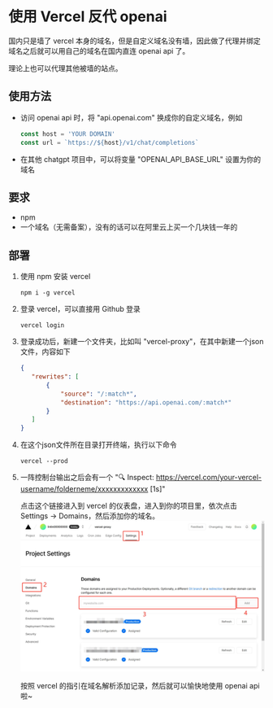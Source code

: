 # 使用 Vercel 反代 openai

国内只是墙了 vercel 本身的域名，但是自定义域名没有墙，因此做了代理并绑定域名之后就可以用自己的域名在国内直连 openai api 了。

理论上也可以代理其他被墙的站点。

## 使用方法

- 访问 openai api 时，将 "api.openai.com" 换成你的自定义域名，例如

    ```javascript
    const host = 'YOUR DOMAIN'
    const url = `https://${host}/v1/chat/completions`
    ```

- 在其他 chatgpt 项目中，可以将变量 "OPENAI_API_BASE_URL" 设置为你的域名

## 要求

- npm
- 一个域名（无需备案），没有的话可以在阿里云上买一个几块钱一年的

## 部署

1. 使用 npm 安装 vercel

    ```shell
   npm i -g vercel
   ```

2. 登录 vercel，可以直接用 Github 登录

    ```shell
   vercel login
   ```

3. 登录成功后，新建一个文件夹，比如叫 "vercel-proxy"，在其中新建一个json文件，内容如下

    ```json
    {
       "rewrites": [
           {
               "source": "/:match*",
               "destination": "https://api.openai.com/:match*"
           }
       ]
    }
    ```

4. 在这个json文件所在目录打开终端，执行以下命令

    ```shell
    vercel --prod
    ```

5. 一阵控制台输出之后会有一个 "🔍  Inspect: <https://vercel.com/your-vercel-username/folderneme/xxxxxxxxxxxxx> [1s]"

   点击这个链接进入到 vercel 的仪表盘，进入到你的项目里，依次点击 Settings -> Domains，然后添加你的域名。
   ![vercel dashboard](./doc/1.jpg)

   按照 vercel 的指引在域名解析添加记录，然后就可以愉快地使用 openai api 啦~
